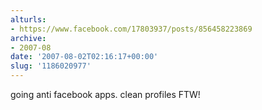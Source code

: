 ```yaml
---
alturls:
- https://www.facebook.com/17803937/posts/856458223869
archive:
- 2007-08
date: '2007-08-02T02:16:17+00:00'
slug: '1186020977'
---
```


going anti facebook apps.  clean profiles FTW!


